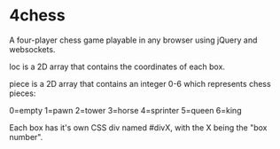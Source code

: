 # 4chess
A four-player chess game playable in any browser using jQuery and websockets.

loc is a 2D array that contains the coordinates of each box.

piece is a 2D array that contains an integer 0-6 which represents chess pieces:

0=empty
1=pawn
2=tower
3=horse
4=sprinter
5=queen
6=king

Each box has it's own CSS div named #divX, with the X being the "box number".
